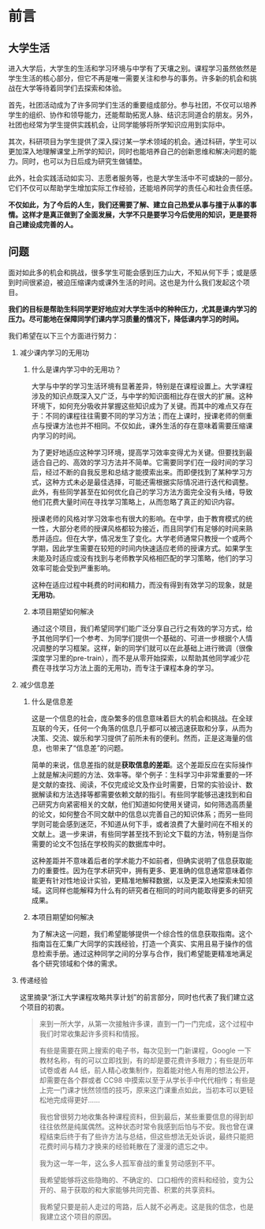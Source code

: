 # 前言

## 大学生活

进入大学后，大学生的生活和学习环境与中学有了天壤之别。课程学习虽然依然是学生生活的核心部分，但它不再是唯一需要关注和参与的事务。许多新的机会和挑战在大学等待着同学们去探索和体验。

首先，社团活动成为了许多同学们生活的重要组成部分。参与社团，不仅可以培养学生的组织、协作和领导能力，还能帮助拓宽人脉、结识志同道合的朋友。另外，社团也经常为学生提供实践机会，让同学能够将所学知识应用到实际中。

其次，科研项目为学生提供了深入探讨某一学术领域的机会。通过科研，学生可以更加深入地理解课堂上所学的知识，同时也能培养自己的创新思维和解决问题的能力。同时，也可以为日后成为研究生做铺垫。

此外，社会实践活动如实习、志愿者服务等，也是大学生活中不可或缺的一部分。它们不仅可以帮助学生增加实际工作经验，还能培养同学的责任心和社会责任感。

**不仅如此，为了今后的人生，我们还需要了解、建立自己热爱从事与擅于从事的事情。这样才是真正做到了全面发展，大学不只是要学习今后使用的知识，更是要将自己建设成完善的人。**

## 问题

面对如此多的机会和挑战，很多学生可能会感到压力山大，不知从何下手；或是感到时间很紧迫，被迫压缩课内或课外生活的时间。这也是为什么我们发起这个项目。

**我们的目标是帮助生科同学更好地应对大学生活中的种种压力，尤其是课内学习的压力。尽可能地在保障同学们课内学习质量的情况下，降低课内学习的时间。**

我们希望在以下三个方面进行努力：

1. 减少课内学习的无用功

   1. 什么是课内学习中的无用功？

      大学与中学的学习生活环境有显著差异，特别是在课程设置上。大学课程涉及的知识点既深入又广泛，与中学的知识面相比存在很大的扩展。这种环境下，如何充分吸收并掌握这些知识成为了关键。而其中的难点又存在于：不同的课程往往需要不同的学习方法；而在上课时，授课老师的侧重点与授课方法也并不相同。不仅如此，课外生活的存在意味着需要压缩课内学习的时间。

      为了更好地适应这种学习环境，提高学习效率变得尤为关键。但要找到最适合自己的、高效的学习方法并不简单。它需要同学们在一段时间的学习后，经过不断的自我反思和总结才能摸索出来。而即便找到了某种学习方式，这种方式未必是最佳选择，可能还需根据实际情况进行迭代和调整。此外，有些同学甚至在如何优化自己的学习方法方面完全没有头绪，导致他们花费大量时间在寻找学习策略上，从而忽略了真正的知识内容。

      授课老师的风格对学习效率也有很大的影响。在中学，由于教育模式的统一性，大部分老师的授课风格都较为接近，而且同学们有足够的时间来熟悉并适应。但在大学，情况发生了变化。大学老师通常只教授一个或两个学期，因此学生需要在较短的时间内快速适应老师的授课方式。如果学生未能及时适应或没有找到与老师教学风格相匹配的学习策略，他们的学习效率可能会受到严重影响。

      这种在适应过程中耗费的时间和精力，而没有得到有效学习的现象，就是**无用功**。

   2. 本项目期望如何解决

      通过这个项目，我们希望同学们能广泛分享自己行之有效的学习方式，给予其他同学们一个参考、为同学们提供一个基础的、可进一步根据个人情况调整的学习框架。这样，新的同学们就可以在此基础上进行微调（很像深度学习里的pre-train），而不是从零开始探索，以帮助其他同学减少花费在寻找学习方法上面的无用功，而专注于课程本身的学习。

2. 减少信息差

   1. 什么是信息差

      这是一个信息的社会，庞杂繁多的信息意味着巨大的机会和挑战。在全球互联的今天，任何一个角落的信息几乎都可以被迅速获取和分享，从而为决策、交流、娱乐和学习提供了前所未有的便利。然而，正是这海量的信息，也带来了“信息差”的问题。

      简单的来说，信息差指的就是**获取信息的差距**。这个差距反应在实际操作上就是解决问题的方法、效率等。举个例子：生科学习中非常重要的一环是文献的查找、阅读，不仅完成论文及作业时需要，日常的实验设计、数据解读和方法选择等都需要依赖文献的指引。有些同学能够迅速找到和自己研究方向紧密相关的文献，他们知道如何使用关键词，如何筛选高质量的论文，如何整合不同文献中的信息以完善自己的知识体系；而另一些同学则可能会感到迷茫，不知道从何下手，或者浪费了大量时间在不相关的文献上。退一步来讲，有些同学甚至找不到论文下载的方法，特别是当你需要的论文不包括在学校购买的数据库中时。

      这种差距并不意味着后者的学术能力不如前者，但确实说明了信息获取能力的重要性。因为在学术研究中，拥有更多、更准确的信息通常意味着你能更有针对性地设计实验，更精准地解释数据，以及更深入地探索未知领域。这同样也能解释为什么有的研究者在相同的时间内能取得更多的研究成果。

   2. 本项目期望如何解决

      为了解决这一问题，我们希望能够提供一个综合性的信息获取指南。这个指南旨在汇集广大同学的实践经验，打造一个真实、实用且易于操作的信息检索手册。通过这种同学之间的分享与合作，我们希望能更精准地满足各个研究领域和个体的需求。

3. 传递经验

   这里摘录“浙江大学课程攻略共享计划”的前言部分，同时也代表了我们建立这个项目的初衷。

   > 来到一所大学，从第一次接触许多课，直到一门一门完成，这个过程中我们时常收集起许多资料和情报。
   >
   > 有些是需要在网上搜索的电子书，每次见到一门新课程，Google 一下教材名称，有的可以立即找到，有的却是要花费许多眼力；有些是历年试卷或者 A4 纸，前人精心收集制作，抱着能对他人有用的想法公开，却需要在各个群或者 CC98 中摸索以至于从学长手中代代相传；有些是上完一门课才恍然领悟的技巧，原来这门课重点如此，当初本可以更轻松地完成得更好……
   >
   > 我也曾很努力地收集各种课程资料，但到最后，某些重要信息的得到却往往依然是纯属偶然。这种状态时常令我感到后怕与不安。我也曾在课程结束后终于有了些许方法与总结，但这些想法无处诉说，最终只能把花费时间与精力才换来的经验耗散在了漫漫的遗忘之中。
   >
   > 我为这一年一年，这么多人孤军奋战的重复劳动感到不平。
   >
   > 我希望能够将这些隐晦的、不确定的、口口相传的资料和经验，变为公开的、易于获取的和大家能够共同完善、积累的共享资料。
   >
   > 我希望只要是前人走过的弯路，后人就不必再走。这是我的信念，也是我建立这个项目的原因。
